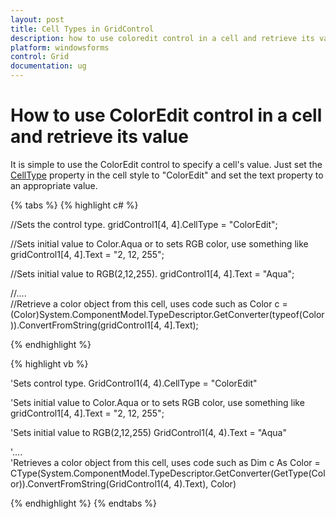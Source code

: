 ```yaml
---
layout: post
title: Cell Types in GridControl
description: how to use coloredit control in a cell and retrieve its value
platform: windowsforms
control: Grid
documentation: ug
---
```


# How to use ColorEdit control in a cell and retrieve its value

It is simple to use the ColorEdit control to specify a cell's value. Just set the [CellType](https://help.syncfusion.com/windowsforms/grid-control/cell-types) property in the cell style to "ColorEdit" and set the text property to an appropriate value.

{% tabs %}
{% highlight c# %}

//Sets the control type.
gridControl1[4, 4].CellType = "ColorEdit"; 

//Sets initial value to Color.Aqua or to sets RGB color, use something like 
gridControl1[4, 4].Text = "2, 12, 255"; 

//Sets initial value to RGB(2,12,255).
gridControl1[4, 4].Text = "Aqua";        

//....        
//Retrieve a color object from this cell, uses code such as
Color c = (Color)System.ComponentModel.TypeDescriptor.GetConverter(typeof(Color)).ConvertFromString(gridControl1[4, 4].Text);

{% endhighlight  %}

{% highlight vb %}

'Sets control type.
GridControl1(4, 4).CellType = "ColorEdit" 

'Sets initial value to Color.Aqua or to sets RGB color, use something like  
gridControl1[4, 4].Text = "2, 12, 255"; 

'Sets initial value to RGB(2,12,255) 
GridControl1(4, 4).Text = "Aqua" 

'....        
'Retrieves a color object from this cell, uses code such as
Dim c As Color = CType(System.ComponentModel.TypeDescriptor.GetConverter(GetType(Color)).ConvertFromString(GridControl1(4, 4).Text), Color)

{% endhighlight  %}
{% endtabs %}
